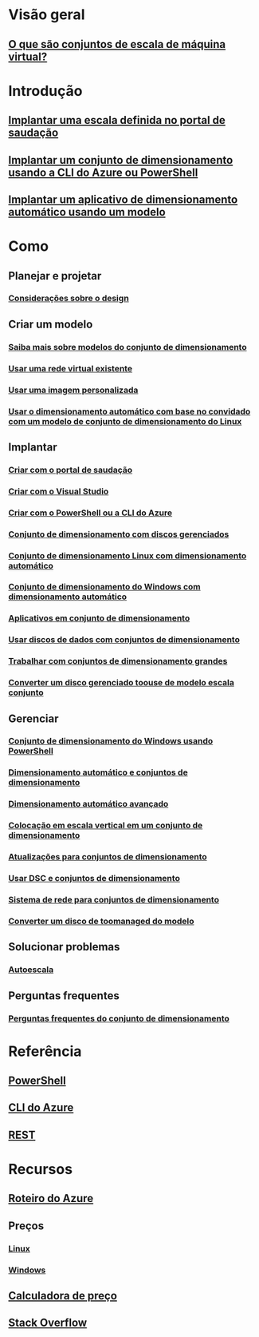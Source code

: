 # Visão geral
## [O que são conjuntos de escala de máquina virtual?](virtual-machine-scale-sets-overview.md)

# Introdução
## [Implantar uma escala definida no portal de saudação](virtual-machine-scale-sets-portal-create.md)
## [Implantar um conjunto de dimensionamento usando a CLI do Azure ou PowerShell](virtual-machine-scale-sets-create.md)
## [Implantar um aplicativo de dimensionamento automático usando um modelo](virtual-machine-scale-sets-deploy-scaling-app-template.md)

# Como
## Planejar e projetar
### [Considerações sobre o design](virtual-machine-scale-sets-design-overview.md)

## Criar um modelo
### [Saiba mais sobre modelos do conjunto de dimensionamento](virtual-machine-scale-sets-mvss-start.md)
### [Usar uma rede virtual existente](virtual-machine-scale-sets-mvss-existing-vnet.md)
### [Usar uma imagem personalizada](virtual-machine-scale-sets-mvss-custom-image.md)
### [Usar o dimensionamento automático com base no convidado com um modelo de conjunto de dimensionamento do Linux](virtual-machine-scale-sets-mvss-guest-based-autoscale-linux.md)

## Implantar
### [Criar com o portal de saudação](virtual-machine-scale-sets-portal-create.md)
### [Criar com o Visual Studio](virtual-machine-scale-sets-vs-create.md)
### [Criar com o PowerShell ou a CLI do Azure](virtual-machine-scale-sets-create.md)
### [Conjunto de dimensionamento com discos gerenciados](virtual-machine-scale-sets-managed-disks.md)
### [Conjunto de dimensionamento Linux com dimensionamento automático](virtual-machine-scale-sets-linux-autoscale.md)
### [Conjunto de dimensionamento do Windows com dimensionamento automático](virtual-machine-scale-sets-windows-autoscale.md)
### [Aplicativos em conjunto de dimensionamento](virtual-machine-scale-sets-deploy-app.md)
### [Usar discos de dados com conjuntos de dimensionamento](virtual-machine-scale-sets-attached-disks.md)
### [Trabalhar com conjuntos de dimensionamento grandes](virtual-machine-scale-sets-placement-groups.md)
### [Converter um disco gerenciado toouse de modelo escala conjunto](virtual-machine-scale-sets-convert-template-to-md.md)



## Gerenciar
### [Conjunto de dimensionamento do Windows usando PowerShell](virtual-machine-scale-sets-windows-manage.md)
### [Dimensionamento automático e conjuntos de dimensionamento](virtual-machine-scale-sets-autoscale-overview.md)
### [Dimensionamento automático avançado](../monitoring-and-diagnostics/insights-advanced-autoscale-virtual-machine-scale-sets.md)
### [Colocação em escala vertical em um conjunto de dimensionamento](virtual-machine-scale-sets-vertical-scale-reprovision.md)
### [Atualizações para conjuntos de dimensionamento](virtual-machine-scale-sets-upgrade-scale-set.md)
### [Usar DSC e conjuntos de dimensionamento](virtual-machine-scale-sets-dsc.md)
### [Sistema de rede para conjuntos de dimensionamento](virtual-machine-scale-sets-networking.md)
### [Converter um disco de toomanaged do modelo](virtual-machine-scale-sets-convert-template-to-md.md)

## Solucionar problemas
### [Autoescala](virtual-machine-scale-sets-troubleshoot.md)

## Perguntas frequentes
### [Perguntas frequentes do conjunto de dimensionamento](virtual-machine-scale-sets-faq.md)

# Referência
## [PowerShell](/powershell/azure/overview)
## [CLI do Azure](../virtual-machines/azure-cli-arm-commands.md)
## [REST](/rest/api/virtualmachinescalesets/)

# Recursos
## [Roteiro do Azure](https://azure.microsoft.com/roadmap/?category=compute)
## Preços 
### [Linux](https://azure.microsoft.com/pricing/details/virtual-machine-scale-sets/linux/)
### [Windows](https://azure.microsoft.com/pricing/details/virtual-machine-scale-sets/windows/)
## [Calculadora de preço](https://azure.microsoft.com/pricing/calculator/)
## [Stack Overflow](http://stackoverflow.com/questions/tagged/azure-vm-scale-set)
